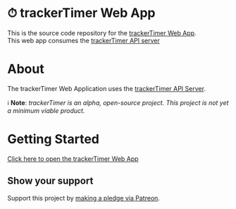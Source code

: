 # ⏱ trackerTimer Web App  

This is the source code repository for the [trackerTimer Web App](https://trackertimerwebapp.herokuapp.com/).  
This web app consumes the [trackerTimer API server](https://trackertimerapi.herokuapp.com/)  

# About  

The trackerTimer Web Application uses the [trackerTimer API Server](https://github.com/nothingworksright/trackertimer_api).  

ℹ **Note**: *trackerTimer is an alpha, open-source project. This project is not yet a minimum viable product.*  

# Getting Started  

[Click here to open the trackerTimer Web App](https://trackertimerwebapp.herokuapp.com/)  

## Show your support  

Support this project by [making a pledge via Patreon](https://www.patreon.com/jmg1138).  
